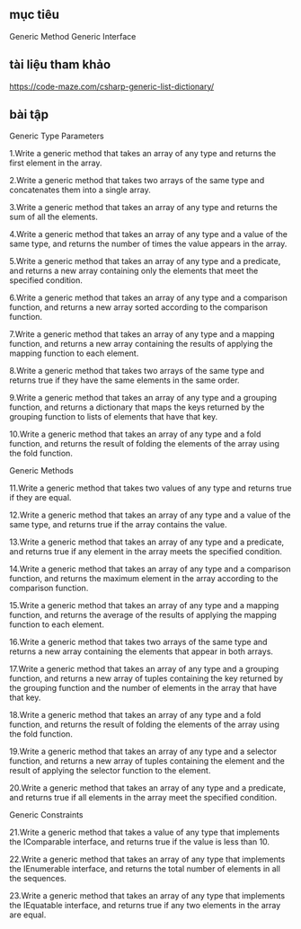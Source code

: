 ## mục tiêu
Generic Method
Generic Interface

## tài liệu tham khảo
https://code-maze.com/csharp-generic-list-dictionary/

## bài tập

Generic Type Parameters

1.Write a generic method that takes an array of any type and returns the first element in the array.

2.Write a generic method that takes two arrays of the same type and concatenates them into a single array.

3.Write a generic method that takes an array of any type and returns the sum of all the elements.

4.Write a generic method that takes an array of any type and a value of the same type, and returns the number of times the value appears in the array.

5.Write a generic method that takes an array of any type and a predicate, and returns a new array containing only the elements that meet the specified condition.

6.Write a generic method that takes an array of any type and a comparison function, and returns a new array sorted according to the comparison function.

7.Write a generic method that takes an array of any type and a mapping function, and returns a new array containing the results of applying the mapping function to each 
element.

8.Write a generic method that takes two arrays of the same type and returns true if they have the same elements in the same order.

9.Write a generic method that takes an array of any type and a grouping function, and returns a dictionary that maps the keys returned by the grouping function to lists 
of elements that have that key.

10.Write a generic method that takes an array of any type and a fold function, and returns the result of folding the elements of the array using the fold function.

Generic Methods

11.Write a generic method that takes two values of any type and returns true if they are equal.

12.Write a generic method that takes an array of any type and a value of the same type, and returns true if the array contains the value.

13.Write a generic method that takes an array of any type and a predicate, and returns true if any element in the array meets the specified condition.

14.Write a generic method that takes an array of any type and a comparison function, and returns the maximum element in the array according to the comparison function.

15.Write a generic method that takes an array of any type and a mapping function, and returns the average of the results of applying the mapping function to each 
element.

16.Write a generic method that takes two arrays of the same type and returns a new array containing the elements that appear in both arrays.

17.Write a generic method that takes an array of any type and a grouping function, and returns a new array of tuples containing the key returned by the grouping 
function and the number of elements in the array that have that key.

18.Write a generic method that takes an array of any type and a fold function, and returns the result of folding the elements of the array using the fold function.

19.Write a generic method that takes an array of any type and a selector function, and returns a new array of tuples containing the element and the result of applying 
the selector function to the element.

20.Write a generic method that takes an array of any type and a predicate, and returns true if all elements in the array meet the specified condition.

Generic Constraints

21.Write a generic method that takes a value of any type that implements the IComparable interface, and returns true if the value is less than 10.

22.Write a generic method that takes an array of any type that implements the IEnumerable interface, and returns the total number of elements in all the sequences.

23.Write a generic method that takes an array of any type that implements the IEquatable interface, and returns true if any two elements in the array are equal.
